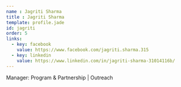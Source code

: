 ```yaml
---
name : Jagriti Sharma
title : Jagriti Sharma
template: profile.jade
id: jagriti
order: 5
links:
  - key: facebook
    value: https://www.facebook.com/jagriti.sharma.315
  - key: linkedin
    value: https://www.linkedin.com/in/jagriti-sharma-31014116b/
---
```


Manager: Program & Partnership | Outreach